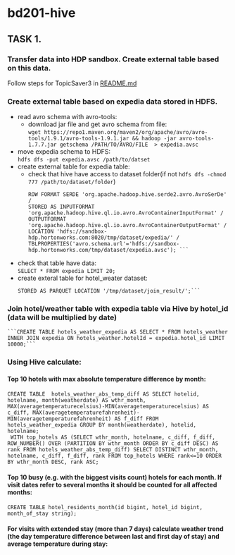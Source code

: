 # bd201-hive
## TASK 1. 
### Transfer data into HDP sandbox. Create external table based on this data.
Follow steps for TopicSaver3 in [README.md](https://github.com/Nexxezz/kafkastreamsapp/blob/master/README.md)
 ### Create external table based on expedia data stored in HDFS.
 * read avro schema with avro-tools:
   * download jar file and get avro schema from file:  
   ```wget https://repo1.maven.org/maven2/org/apache/avro/avro-tools/1.9.1/avro-tools-1.9.1.jar && hadoop -jar avro-tools-1.7.7.jar getschema /PATH/TO/AVRO/FILE  > expedia.avsc```
 * move expedia schema to HDFS:  
 ```hdfs dfs -put expedia.avsc /path/to/datset```
 * create external table for expedia table:
    * check that hive have access to dataset folder(if not ```hdfs dfs -chmod 777 /path/to/dataset/folder```)
      ```CREATE EXTERNAL TABLE expedia /  
      ROW FORMAT SERDE 'org.apache.hadoop.hive.serde2.avro.AvroSerDe' /  
      STORED AS INPUTFORMAT 'org.apache.hadoop.hive.ql.io.avro.AvroContainerInputFormat' /  
      OUTPUTFORMAT 'org.apache.hadoop.hive.ql.io.avro.AvroContainerOutputFormat' /  
      LOCATION 'hdfs://sandbox-hdp.hortonworks.com:8020/tmp/dataset/expedia/' /  
      TBLPROPERTIES('avro.schema.url'='hdfs://sandbox-hdp.hortonworks.com/tmp/dataset/expedia.avsc'); ```
  * check that table have data:  
  ```SELECT * FROM expedia LIMIT 20;```
  * create exteral table for hotel_weater dataset:  
    ```CREATE EXTERNAL TABLE hotels_weather (hotel_id double,hotel_name string,avg_tmpr_f double,avg_tmpr_c double,wthr_date string)  
    STORED AS PARQUET LOCATION '/tmp/dataset/join_result/';```
  ### Join hotel/weather table with expedia table via Hive by hotel_id (data will be multiplied by date) 
    ```CREATE TABLE hotels_weather_expedia AS SELECT * FROM hotels_weather INNER JOIN expedia ON hotels_weather.hotelId = expedia.hotel_id LIMIT 10000;```  
### Using Hive calculate:  
#### Top 10 hotels with max absolute temperature difference by month:
```CREATE TABLE  hotels_weather_abs_temp_diff AS SELECT hotelid, hotelname, month(weatherdate) AS wthr_month, MAX(averagetemperaturecelsius)-MIN(averagetemperaturecelsius) AS c_diff, MAX(averagetemperaturefahrenheit)-MIN(averagetemperaturefahrenheit) AS f_diff FROM hotels_weather_expedia GROUP BY month(weatherdate), hotelid, hotelname;```    
``` WITH top_hotels AS (SELECT wthr_month, hotelname, c_diff, f_diff, ROW_NUMBER() OVER (PARTITION BY wthr_month ORDER BY c_diff DESC) AS rank FROM hotels_weather_abs_temp_diff) SELECT DISTINCT wthr_month, hotelname, c_diff, f_diff, rank FROM top_hotels WHERE rank<=10 ORDER BY wthr_month DESC, rank ASC;```
#### Top 10 busy (e.g. with the biggest visits count) hotels for each month. If visit dates refer to several months it should be counted for all affected months:
```CREATE TABLE hotel_residents_month(id bigint, hotel_id bigint, month_of_stay string);```
#### For visits with extended stay (more than 7 days) calculate weather trend (the day temperature difference between last and first day of stay) and average temperature during stay:
``` WITH avg_temp_stay AS (SELECT hotelname, hotelid, id, srch_ci, srch_co, AVG(averagetemperaturecelsius), AVG(averagetemperaturefahrenheit) AS temp_average FROM hotels_weather_expedia WHERE datediff(srch_co,srch_ci)>=7 GROUP BY hotelname, hotelid, id, srch_ci, srch_co) SELECT *, w1.averagetemperaturecelsius-w2.averagetemperaturecelsius AS temp_diff_c, w1.averagetemperaturefahrenheit-w2.averagetemperaturefahrenheit AS temp_diff_f FROM avg_temp_stay AS hwe INNER JOIN hotels_weather_expedia AS w1 ON hwe.id=w1.id AND hwe.hotelid=w1.hotelid AND hwe.hotelname=w1.hotelname AND hwe.srch_ci=w1.weatherdate INNER JOIN hotels_weather_expedia AS w2 ON hwe.id=w2.id AND hwe.hotelid=w2.hotelid AND hwe.hotelname=w2.hotelname AND hwe.srch_co=w2.weatherdate;
```
